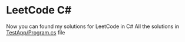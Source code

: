 # LeetCode C#

Now you can found my solutions for LeetCode in C#
All the solutions in [TestApp/Program.cs](./TestApp/Program.cs) file